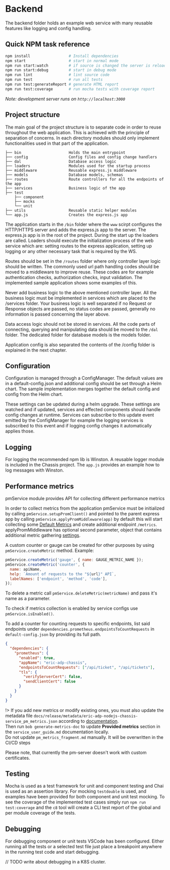 # Backend

The backend folder holds an example web service with many reusable features
like logging and config handling.

## Quick NPM task reference

```bash
npm install                 # Install dependencies
npm start                   # start in normal mode
npm run start:watch         # if source is changed the server is reloaded
npm run start:debug         # start in debug mode
npm run lint                # lint source code
npm run test                # run all tests
npm run test:generateReport # generate HTML report
npm run test:coverage       # run mocha tests with coverage report
```

_Note: development server runs on `http://localhost:3000`_

## Project structure

The main goal of the project structure is to separate code in order to reuse
throughout the web application. This is achieved with the principle of separation
of concerns. In each directory modules should only implement functionalities used
in that part of the application.

```text
├── bin                     Holds the main entrypoint
├── config                  Config files and config change handlers
├── dal                     Database access logic
├── loaders                 Modules used for the startup process
├── middleware              Reusable express.js middleware
├── models                  Database models, schemas
├── routes                  Route controllers for all the endpoints of the app
├── services                Business logic of the app
├── test
    ├── component
    ├── mocks
    └── unit
├── utils                   Reusable static helper modules
└── app.js                  Creates the express.js app
```

The application starts in the `/bin` folder where the `www` scirpt configures the HTTP/HTTPS
server and adds the express.js app to the server. The express.js app is in the root of the
project. During the start up the loaders are called. Loaders should execute the initialization
process of the web service which are: setting routes to the express application, setting up
logging or any other necessary task that is required by the WS.

Routes should be set in the `/routes` folder where only controller layer logic should be written.
The commonly used url path handling codes should be moved to a middleware to improve reuse. These
codes are for example authentication checks, authorization checks, input validation. The
implemented sample application shows some examples of this.

Never add business logic to the above mentioned controller layer. All the business logic must be
implemented in services which are placed to the /services folder. Your business logic is well
separated if no Request or Response objects are passed, no status codes are passed, generally no
information is passed concerning the layer above.

Data access logic should not be stored in services. All the code parts of connecting, querying and
manipulating data should be moved to the `/dal` folder. The dedicated folder for database models is
the models folder.

Application config is also separated the contents of the /config folder is explained in the next
chapter.

## Configuration

Configuration is managed through a ConfigManager. The default values are in
a default-config.json and additional config should be set through a Helm chart.
The sample implementation merges together the default config and config from
the Helm chart.

These settings can be updated during a helm upgrade. These settings are watched
and if updated, services and effected components should handle config changes at runtime.
Services can subscribe to this update event emitted by the ConfigManager for example
the logging services is subscribed to this event and if logging config changes it
automatically applies those.

## Logging

For logging the recommended npm lib is Winston. A reusable logger module is
included in the Chassis project. The `app.js` provides an example how to log
messages with Winston.

## Performance metrics

pmService module provides API for collecting different performance metrics

In order to collect metrics from the application pmService must be initialized
by calling `pmService.setupPromClient()` and pointed to the parent express app
by calling `pmService.applyPromMiddleware(app)` by default this will start collecting some [Default Metrics](../release/content/overview.md)
and create additional endpoint `/metrics`.
applyPromMiddleware has optional second parameter, object that contains additional metric gathering [settings](https://www.npmjs.com/package/express-prom-bundle).

A custom counter or gauge can be created for other purposes by using `pmService.createMetric` method.
Example:

```js
pmService.createMetric('gauge', { name: GAUGE_METRIC_NAME });
pmService.createMetric('counter', {
  name: apiName,
  help: `Amount of requests to the "${url}" API`,
  labelNames: ['endpoint', 'method', 'code'],
});
```

To delete a metric call `pmService.deleteMetric(metricName)` and pass it's name as a parameter.

To check if metrics collection is enabled by service configs use `pmService.isEnabled()`.

To add a counter for counting requests to specific endpoints, list said endpoints under
`dependencies.prometheus.endpointsToCountRequests` in `default-config.json`
by providing its full path.

```json
{
  "dependencies": {
    "prometheus": {
      "enabled": true,
      "appName": "eric-adp-chassis",
      "endpointsToCountRequests": ["/api/ticket", "/api/tickets"],
      "tls": {
        "verifyServerCert": false,
        "sendClientCert": false
      }
    }
  }
}
```

!> If you add new metrics or modify existing ones, you must also update the metadata file
`docs/release/metadata/eric-adp-nodejs-chassis-service_pm_metrics.json` according to
[documentation](https://confluence.lmera.ericsson.se/pages/viewpage.action?pageId=261989118).\
Then run `bob generate-metrics-doc` to update **Provided metrics** section in the
`service_user_guide.md` documentation locally.\
Do not update `pm_metrics_fragment.md` manually. It will be overwritten in the CI/CD steps

Please note, that currently the pm-server doesn't work with custom certificates.

## Testing

Mocha is used as a test framework for unit and component testing and Chai is
used as an assertion library. For mocking `testdouble` is used, and examples
have been provided for both component and unit test mocking. To see the
coverage of the implemented test cases simply run `npm run test:coverage` and
the `c8` tool will create a CLI test report of the global and per module coverage
of the tests.

## Debugging

For debugging component or unit tests VSCode has been configured. Either running
all the tests or a selected test file just place a breakpoint anywhere in the
running test code and start debugging.

// TODO write about debugging in a K8S cluster.
